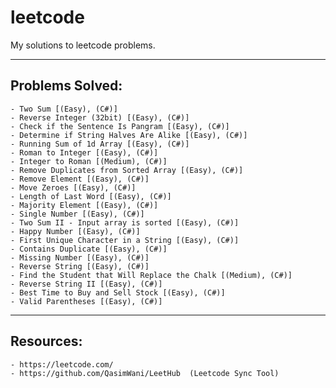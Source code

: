 # leetcode
My solutions to leetcode problems.

________
## Problems Solved:

    - Two Sum [(Easy), (C#)]
    - Reverse Integer (32bit) [(Easy), (C#)]
    - Check if the Sentence Is Pangram [(Easy), (C#)]
    - Determine if String Halves Are Alike [(Easy), (C#)]
    - Running Sum of 1d Array [(Easy), (C#)]
    - Roman to Integer [(Easy), (C#)]
    - Integer to Roman [(Medium), (C#)]
    - Remove Duplicates from Sorted Array [(Easy), (C#)]
    - Remove Element [(Easy), (C#)]
    - Move Zeroes [(Easy), (C#)]
    - Length of Last Word [(Easy), (C#)]
    - Majority Element [(Easy), (C#)]
    - Single Number [(Easy), (C#)]
    - Two Sum II - Input array is sorted [(Easy), (C#)]
    - Happy Number [(Easy), (C#)]
    - First Unique Character in a String [(Easy), (C#)]
    - Contains Duplicate [(Easy), (C#)]
    - Missing Number [(Easy), (C#)]
    - Reverse String [(Easy), (C#)]
    - Find the Student that Will Replace the Chalk [(Medium), (C#)]
    - Reverse String II [(Easy), (C#)]
    - Best Time to Buy and Sell Stock [(Easy), (C#)]
    - Valid Parentheses [(Easy), (C#)]

________
## Resources:

    - https://leetcode.com/
    - https://github.com/QasimWani/LeetHub  (Leetcode Sync Tool)
